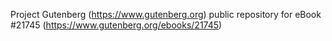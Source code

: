 Project Gutenberg (https://www.gutenberg.org) public repository for eBook #21745 (https://www.gutenberg.org/ebooks/21745)
